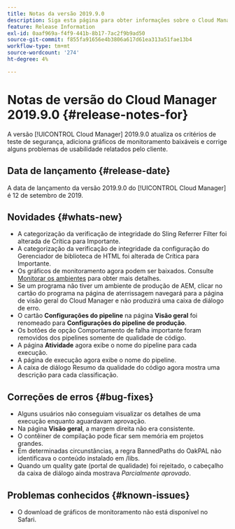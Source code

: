 ```yaml
---
title: Notas da versão 2019.9.0
description: Siga esta página para obter informações sobre o Cloud Manager 2019.9.0.
feature: Release Information
exl-id: 0aaf969a-f4f9-441b-8b17-7ac2f9b9ad50
source-git-commit: f855fa91656e4b3806a617d61ea313a51fae13b4
workflow-type: tm+mt
source-wordcount: '274'
ht-degree: 4%

---
```


# Notas de versão do Cloud Manager 2019.9.0 {#release-notes-for}

A versão [!UICONTROL Cloud Manager] 2019.9.0 atualiza os critérios de teste de segurança, adiciona gráficos de monitoramento baixáveis e corrige alguns problemas de usabilidade relatados pelo cliente.

## Data de lançamento {#release-date}

A data de lançamento da versão 2019.9.0 do [!UICONTROL Cloud Manager] é 12 de setembro de 2019.

## Novidades {#whats-new}

* A categorização da verificação de integridade do Sling Referrer Filter foi alterada de Crítica para Importante.
* A categorização da verificação de integridade da configuração do Gerenciador de biblioteca de HTML foi alterada de Crítica para Importante.
* Os gráficos de monitoramento agora podem ser baixados. Consulte [Monitorar os ambientes](/help/using/monitoring-environments.md) para obter mais detalhes.
* Se um programa não tiver um ambiente de produção de AEM, clicar no cartão do programa na página de aterrissagem navegará para a página de visão geral do Cloud Manager e não produzirá uma caixa de diálogo de erro.
* O cartão **Configurações do pipeline** na página **Visão geral** foi renomeado para **Configurações do pipeline de produção**.
* Os botões de opção Comportamento de falha importante foram removidos dos pipelines somente de qualidade de código.
* A página **Atividade** agora exibe o nome do pipeline para cada execução.
* A página de execução agora exibe o nome do pipeline.
* A caixa de diálogo Resumo da qualidade do código agora mostra uma descrição para cada classificação.

## Correções de erros {#bug-fixes}

* Alguns usuários não conseguiam visualizar os detalhes de uma execução enquanto aguardavam aprovação.
* Na página **Visão geral**, a margem direita não era consistente.
* O contêiner de compilação pode ficar sem memória em projetos grandes.
* Em determinadas circunstâncias, a regra BannedPaths do OakPAL não identificava o conteúdo instalado em /libs.
* Quando um quality gate (portal de qualidade) foi rejeitado, o cabeçalho da caixa de diálogo ainda mostrava *Parcialmente aprovado*.

## Problemas conhecidos {#known-issues}

* O download de gráficos de monitoramento não está disponível no Safari.
